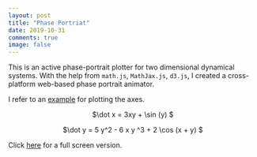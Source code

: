 ```yaml
---
layout: post
title: "Phase Portriat"
date: 2019-10-31
comments: true
image: false
---
```


<script src="https://d3js.org/d3.v4.min.js"></script>
<script type="text/javascript" src="https://cdnjs.cloudflare.com/ajax/libs/mathjs/6.2.5/math.js"></script>
<script type="text/javascript" src="https://cdnjs.cloudflare.com/ajax/libs/mathjax/2.7.6/MathJax.js?config=TeX-AMS_CHTML"></script>
<script type="text/x-mathjax-config">
  MathJax.Hub.Config({
    TeX: {
      equationNumbers: {
        autoNumber: "AMS"
      },
      extensions: [
        "AMSmath.js",
        "AMSsymbols.js",
        "noErrors.js",
        "noUndefined.js",
      ]
    },
    tex2jax: {
      inlineMath: [ ['$','$'] ],
      displayMath: [ ['$$','$$'] ],
      processEscapes: true,
    },
    jax: ["input/TeX", "output/CommonHTML"]
  });
</script>


This is an active phase-portrait plotter for two dimensional dynamical systems. With the help from `math.js`, `MathJax.js`, `d3.js`, I created a cross-platform web-based phase portrait animator. 

I refer to an [example](https://bl.ocks.org/mbostock/db6b4335bf1662b413e7968910104f0f) for plotting the axes.

<div id="menu" style="text-align:center">
    <p>
      <span id="dot_x" onclick="edit_dot_x()">
        $\dot x = 3xy + \sin (y) $
      </span>
    </p>
    <p id="dot_x_input" style="display: none;">
      $\dot x = $ <input id='input_vx' type='text' value='3xy+sin(y)' onkeydown="if(event.keyCode==13){updateVelocityByString()}">
    </p>
    <p>
      <span id="dot_y" onclick="edit_dot_y()">
        $\dot y = 5 y^2 - 6 x y ^3 + 2 \cos (x + y) $
      </span>
    </p>
    <p id="dot_y_input" style="display: none;">
      $\dot y = $ <input id='input_vy' type='text' value='5y^2-6xy^3+2cos(x+y)' onkeydown="if(event.keyCode==13){updateVelocityByString()}">
    </p>
    <div id="an_svg"></div>
</div>

<script type="text/javascript">
    document.getElementById("an_svg").innerHTML = "<svg height = 600 width = 600></svg>"

    var input_vx, input_vy
    var code_vx, code_vy
    const function_list = ['sin', 'cos', 'exp', 'log', 'tan', 'cot', 'sec', 'csc']
    
    input_vx = "3x + 2y"
    input_vy = "-2x + 3xy"
    
    updateVelocity()
    
    function updateVelocityByString() {
      input_vx = document.getElementById("input_vx").value.replace(/\s/g, "")
      input_vy = document.getElementById("input_vy").value.replace(/\s/g, "")
      updateVelocity()
      d3.select("#dot_x")
        .style("display", "block")
      d3.select("#dot_x_input")
        .style("display", "none")
      d3.select("#dot_y")
        .style("display", "block")
      d3.select("#dot_y_input")
        .style("display", "none")
    }
    
    function updateVelocity() {
      
      // update latex formulae
      var latex_vx = input_vx
      var latex_vy = input_vy
      for (var func of function_list) {
        latex_vx = latex_vx.split(func).join('\\'+func)	
        latex_vy = latex_vy.split(func).join('\\'+func)	
      }
      
      d3.select("#dot_x")
        .text("$\\dot x = " + latex_vx + "$")
        .style("{display: block}")
      d3.select("#dot_y")
        .text("$\\dot y = " + latex_vy + "$")

      MathJax.Hub.Typeset()
      
      head = document.head || document.getElementsByTagName('head')[0],
      style = document.createElement('style');
      head.appendChild(style);
      stylesheet = ".axis line{stroke: #BBBBBB;} .axis text{font-size: 1.5em; color: #666666;} .minor line{stroke: #EEEEEE;} .minor text { display: none; } #dot_x { cursor: pointer; } #dot_y { cursor: pointer; }"
      document.getElementsByTagName("style")[0].innerHTML += stylesheet

      // update velocity function
      var str_vx = input_vx.split("xy").join(" x y ").split("yx").join(" x y ")
      var str_vy = input_vy.split("xy").join(" x y ").split("yx").join(" y x ")
      code_vx = math.parse(str_vx).compile()
      code_vy = math.parse(str_vy).compile()
    }

    function edit_dot_x() {
      d3.select("#dot_x")
        .style("display", "none")
      d3.select("#dot_x_input")
        .style("display", "block")
    }

    function edit_dot_y() {
      d3.select("#dot_y")
        .style("display", "none")
      d3.select("#dot_y_input")
        .style("display", "block")
    }

</script>

<script src="https://d3js.org/d3.v4.min.js"></script>
<script type="text/javascript" src="https://cdnjs.cloudflare.com/ajax/libs/mathjs/6.2.5/math.js"></script>
<script src='/users/jcyang/plugin/coordinate.js'></script>
<script src='/users/jcyang/release/phase-portrait.js'></script>

Click [here](/users/jcyang/release/phase-portrait.html) for a full screen version.
